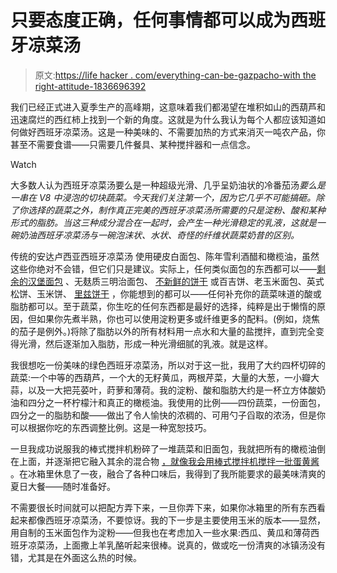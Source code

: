 # 只要态度正确，任何事情都可以成为西班牙凉菜汤

> 原文:[https://life hacker . com/everything-can-be-gazpacho-with the right-attitude-1836696392](https://lifehacker.com/anything-can-be-gazpacho-with-the-right-attitude-1836696392)

我们已经正式进入夏季生产的高峰期，这意味着我们都渴望在堆积如山的西葫芦和迅速腐烂的西红柿上找到一个新的角度。这就是为什么我认为每个人都应该知道如何做好西班牙凉菜汤。这是一种美味的、不需要加热的方式来消灭一吨农产品，你甚至不需要食谱——只需要几件餐具、某种搅拌器和一点信念。

Watch

大多数人认为西班牙凉菜汤要么是一种超级光滑、几乎呈奶油状的冷番茄汤*要么是一串在 V8 中浸泡的切块蔬菜。今天我们关注第一个，因为它几乎不可能搞砸。除了你选择的蔬菜之外，制作真正完美的西班牙凉菜汤所需要的只是淀粉、酸和某种形式的脂肪。当这三种成分混合在一起时，会产生一种光滑稳定的乳液，这就是一碗奶油西班牙凉菜汤与一碗泡沫状、水状、奇怪的纤维状蔬菜奶昔的区别。*

传统的安达卢西亚西班牙凉菜汤 使用硬皮白面包、陈年雪利酒醋和橄榄油，虽然这些你绝对不会错，但它们只是建议。实际上，任何类似面包的东西都可以——[剩余的汉堡面包](https://skillet.lifehacker.com/make-perfect-croutons-from-leftover-hamburger-buns-1835917183) 、无麸质三明治面包、 [不新鲜的饼干](https://skillet.lifehacker.com/turn-sad-stale-biscuits-into-delicious-croutons-1833210693) 或百吉饼、老玉米面包、英式松饼、玉米饼、 [里兹饼干](https://skillet.lifehacker.com/use-ritz-crackers-to-make-extra-buttery-no-bake-pie-cru-1835122203) ，你能想到的都可以——任何补充你的蔬菜味道的酸或脂肪都可以。至于蔬菜，你生吃的任何东西都是最好的选择，纯粹是出于懒惰的原因，但如果你先煮半熟，你也可以使用淀粉更多或纤维更多的配料。(例如，烧焦的茄子是例外。)将除了脂肪以外的所有材料用一点水和大量的盐搅拌，直到完全变得光滑，然后逐渐加入脂肪，形成一种光滑细腻的乳液。就是这样。

我很想吃一份美味的绿色西班牙凉菜汤，所以对于这一批，我用了大约四杯切碎的蔬菜:一个中等的西葫芦，一个大的无籽黄瓜，两根芹菜，大量的大葱，一小瓣大蒜，以及一大把芫荽叶，莳萝和薄荷。我的淀粉、酸和脂肪大约是一杯立方体酸奶油和四分之一杯柠檬汁和真正的橄榄油。我使用的比例——四份蔬菜，一份面包，四分之一的脂肪和酸——做出了令人愉快的浓稠的、可用勺子舀取的浓汤，但是你可以根据你吃的东西调整比例。这是一种宽恕技巧。

一旦我成功说服我的棒式搅拌机粉碎了一堆蔬菜和旧面包，我就把所有的橄榄油倒在上面，并逐渐把它融入其余的混合物 [，就像我会用棒式搅拌机搅拌一批蛋黄酱](https://skillet.lifehacker.com/how-to-make-your-own-dukes-style-mayonnaise-1833804415) 。在冰箱里休息了一夜，融合了各种口味后，我得到了我所能要求的最美味清爽的夏日大餐——随时准备好。

不需要很长时间就可以把配方弄下来，一旦你弄下来，如果你冰箱里的所有东西看起来都像西班牙凉菜汤，不要惊讶。我的下一步是主要使用玉米的版本——显然，用自制的玉米面包作为淀粉——但我也在考虑加入一些水果:西瓜、黄瓜和薄荷西班牙凉菜汤，上面撒上羊乳酪听起来很棒。说真的，做或吃一份清爽的冰镇汤没有错，尤其是在外面这么热的时候。